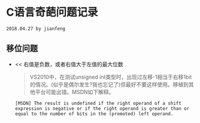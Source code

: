 # **C语言奇葩问题记录**
`2018.04.27 by jianfeng`

## **移位问题**
- << 右值是负数，或者右值大于左值的最大位数
	> VS2010中，在测试unsigned int类型时，出现过左移-1相当于右移1bit的情况。(似乎是偶尔发生?我也忘记了)但最好不要这样使用。移植到其他平台可能出错。MSDN如下解释。
	```
	[MSDN] The result is undefined if the right operand of a shift expression is negative or if the right operand is greater than or equal to the number of bits in the (promoted) left operand.
	```